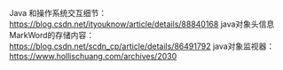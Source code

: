 Java 和操作系统交互细节：https://blog.csdn.net/ityouknow/article/details/88840168
java对象头信息MarkWord的存储内容：https://blog.csdn.net/scdn_cp/article/details/86491792
java对象监视器：https://www.hollischuang.com/archives/2030
